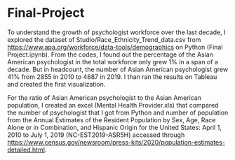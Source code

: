 # Final-Project

To understand the growth of psychologist workforce over the last decade, I explored the dataset of Studio/Race_Ethnicity_Trend_data.csv from https://www.apa.org/workforce/data-tools/demographics on Python (Final Project.ipynb). From the codes, I found out the percentage of the Asian American psychologist in the total workforce only grew 1% in a span of a decade. But in headcount, the number of Asian American psychologist grew 41% from 2855 in 2010 to 4887 in 2019. I than ran the results on Tableau and created the first visualization.

For the ratio of Asian American psychologist to the Asian American population, I created an excel (Mental Health Provider.xls) that compared the number of psychologist that I got from Python and number of population from the Annual Estimates of the Resident Population by Sex, Age, Race Alone or in Combination, and Hispanic Origin for the United States: April 1, 2010 to July 1, 2019 (NC-EST2019-ASR5H) accessed through https://www.census.gov/newsroom/press-kits/2020/population-estimates-detailed.html.
